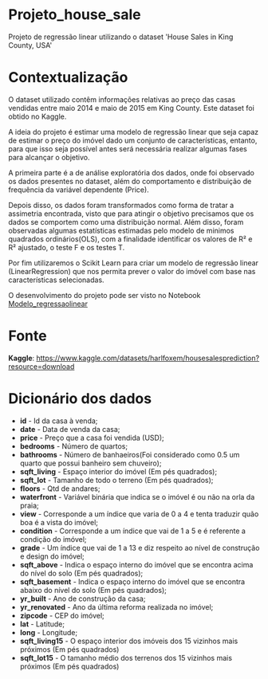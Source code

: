 # Projeto_house_sale
Projeto de regressão linear utilizando o dataset 'House Sales in King County, USA'

# Contextualização

O dataset utilizado contêm informações relativas ao preço das casas vendidas entre maio 2014 e maio de 2015 em King County. Este dataset foi obtido no Kaggle.

A ideia do projeto é estimar uma modelo de regressão linear que seja capaz de estimar o preço do imóvel dado um conjunto de características, entanto, para que isso seja possível antes será necessária realizar algumas fases para alcançar o objetivo.

A primeira parte é a de análise exploratória dos dados, onde foi observado os dados presentes no dataset, além do comportamento e distribuição de frequência da variável dependente (Price).

Depois disso, os dados foram transformados como forma de tratar a assimetria encontrada, visto que para atingir o objetivo precisamos que os dados se comportem como uma distribuição normal. Além disso, foram observadas algumas estatísticas estimadas pelo modelo de minimos quadrados ordinários(OLS), com a finalidade identificar os valores de R² e R² ajustado, o teste F e os testes T.

Por fim utilizaremos o Scikit Learn para criar um modelo de regressão linear (LinearRegression) que nos permita prever o valor do imóvel com base nas características selecionadas.

O desenvolvimento do projeto pode ser visto no Notebook [Modelo_regressaolinear](https://github.com/MateusSampaio1/Projeto_house_sale/blob/main/Notebook/Modelo_regressaolinear.ipynb)

# Fonte
**Kaggle**: https://www.kaggle.com/datasets/harlfoxem/housesalesprediction?resource=download

# Dicionário dos dados
- **id** - Id da casa à venda;
- **date** - Data de venda da casa;
- **price** - Preço que a casa foi vendida (USD);
- **bedrooms** - Número de quartos;
- **bathrooms** - Número de banhaeiros(Foi considerado como 0.5 um quarto que possui banheiro sem chuveiro);
- **sqft_living** - Espaço interior do imóvel (Em pés quadrados);
- **sqft_lot** - Tamanho de todo o terreno (Em pés quadrados);
- **floors** - Qtd de andares;
- **waterfront** - Variável binária que indica se o imóvel é ou não na orla da praia;
- **view** - Corresponde a um índice que varia de 0 a 4 e tenta traduzir quão boa é a vista do imóvel;
- **condition** - Corresponde a um índice que vai de 1 a 5 e é referente a condição do imóvel;
- **grade** - Um índice que vai de 1 a 13 e diz respeito ao nível de construção e design do imóvel;
- **sqft_above** - Indica o espaço interno do imóvel que se encontra acima do nível do solo (Em pés quadrados);
- **sqft_basement** - Indica o espaço interno do imóvel que se encontra abaixo do nível do solo (Em pés quadrados);
- **yr_built** - Ano de construção da casa;
- **yr_renovated** - Ano da última reforma realizada no imóvel;
- **zipcode**  - CEP do imóvel;
- **lat** - Latitude;
- **long** - Longitude;
- **sqft_living15** - O espaço interior dos imóveis dos 15 vizinhos mais próximos (Em pés quadrados)
- **sqft_lot15** - O tamanho médio dos terrenos dos 15 vizinhos mais próximos (Em pés quadrados)
